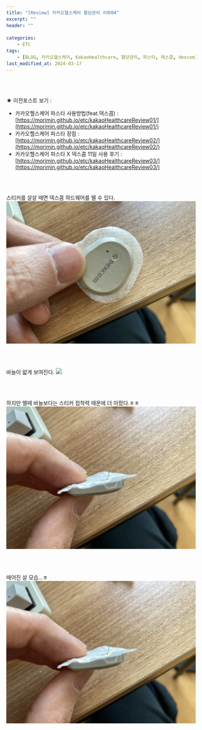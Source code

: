 ```yaml
---
title: "[Review] 카카오헬스케어 혈당관리 리뷰04"
excerpt: ""
header: ""

categories:
    - ETC
tags:
    - [BLOG, 카카오헬스케어, KakaoHealthcare, 혈당관리, 파스타, 덱스콤, dexcom]
last_modified_at: 2024-03-17
---
```

<br><br>

★ 이전포스트 보기 :
- 카카오헬스케어 파스타 사용방법(feat.덱스콤) : [https://morimin.github.io/etc/kakaoHealthcareReview01/](https://morimin.github.io/etc/kakaoHealthcareReview01/)
- 카카오헬스케어 파스타 장점 : [https://morimin.github.io/etc/kakaoHealthcareReview02/](https://morimin.github.io/etc/kakaoHealthcareReview02/)
- 카카오헬스케어 파스타 X 덱스콤 11일 사용 후기 : [https://morimin.github.io/etc/kakaoHealthcareReview03/](https://morimin.github.io/etc/kakaoHealthcareReview03/)

<br><br>

스티커를 살살 떼면 덱스콤 하드웨어를 뗼 수 있다.
![](/upload/review/2403_kakaoHealthCare/day4/00.png)

<br><br>

바늘이 얇게 보여진다.
![](/upload/review/2403_kakaoHealthCare/day4/01.png)

<br><br>

하지만 뗄떼 바늘보다는 스티커 접착력 때문에 더 아팠다.ㅎㅎ
![](/upload/review/2403_kakaoHealthCare/day4/02.png)

<br><br>

떼어진 살 모습...ㅎ
![](/upload/review/2403_kakaoHealthCare/day4/02.png)

<br><br>